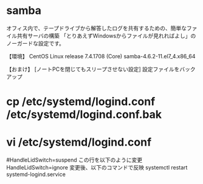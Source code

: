 # samba
オフィス内で、テープドライブから解答したログを共有するための、簡単なファイル共有サーバの構築
「とりあえずWindowsからファイルが見れればよし」のノーガードな設定です。

【環境】
CentOS Linux release 7.4.1708 (Core)
samba-4.6.2-11.el7_4.x86_64






【おまけ】
[ノートPCを閉じてもスリープさせない設定]
設定ファイルをバックアップ
# cp /etc/systemd/logind.conf /etc/systemd/logind.conf.bak
# vi /etc/systemd/logind.conf

#HandleLidSwitch=suspend
この行を以下のように変更
HandleLidSwitch=ignore
変更後、以下のコマンドで反映
systemctl restart systemd-logind.service

